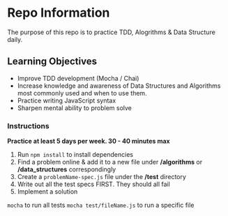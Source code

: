 # Repo Information

The purpose of this repo is to practice TDD, Alogrithms & Data Structure daily.

## Learning Objectives

- Improve TDD development (Mocha / Chai)
- Increase knowledge and awareness of Data Structures and Algorithms most commonly used and when to use them.
- Practice writing JavaScript syntax
- Sharpen mental ability to problem solve

### Instructions

**Practice at least 5 days per week. 30 - 40 minutes max**

1. Run `npm install` to install dependencies
2. Find a problem online & add it to a new file under **/algorithms** or **/data_structures** correspondingly
3. Create a `problemName-spec.js` file under the **/test** directory
4. Write out all the test specs FIRST. They should all fail
5. Implement a solution

`mocha` to run all tests
`mocha test/fileName.js` to run a specific file
